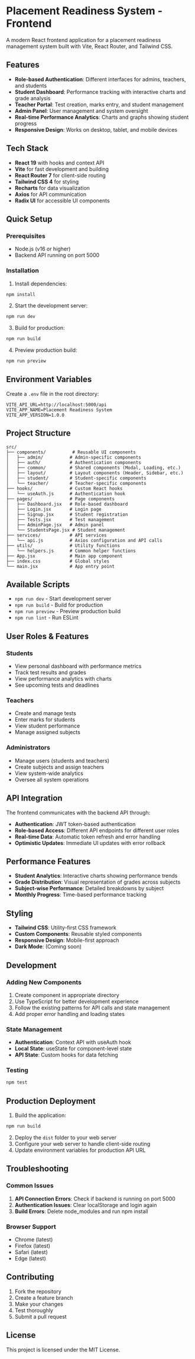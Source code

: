 # Placement Readiness System - Frontend

A modern React frontend application for a placement readiness management system built with Vite, React Router, and Tailwind CSS.

## Features

- **Role-based Authentication**: Different interfaces for admins, teachers, and students
- **Student Dashboard**: Performance tracking with interactive charts and grade analysis
- **Teacher Portal**: Test creation, marks entry, and student management
- **Admin Panel**: User management and system oversight
- **Real-time Performance Analytics**: Charts and graphs showing student progress
- **Responsive Design**: Works on desktop, tablet, and mobile devices

## Tech Stack

- **React 19** with hooks and context API
- **Vite** for fast development and building
- **React Router 7** for client-side routing
- **Tailwind CSS 4** for styling
- **Recharts** for data visualization
- **Axios** for API communication
- **Radix UI** for accessible UI components

## Quick Setup

### Prerequisites

- Node.js (v16 or higher)
- Backend API running on port 5000

### Installation

1. Install dependencies:
```bash
npm install
```

2. Start the development server:
```bash
npm run dev
```

3. Build for production:
```bash
npm run build
```

4. Preview production build:
```bash
npm run preview
```

## Environment Variables

Create a `.env` file in the root directory:

```
VITE_API_URL=http://localhost:5000/api
VITE_APP_NAME=Placement Readiness System
VITE_APP_VERSION=1.0.0
```

## Project Structure

```
src/
├── components/          # Reusable UI components
│   ├── admin/          # Admin-specific components
│   ├── auth/           # Authentication components
│   ├── common/         # Shared components (Modal, Loading, etc.)
│   ├── layout/         # Layout components (Header, Sidebar, etc.)
│   ├── student/        # Student-specific components
│   └── teacher/        # Teacher-specific components
├── hooks/              # Custom React hooks
│   └── useAuth.js      # Authentication hook
├── pages/              # Page components
│   ├── Dashboard.jsx   # Role-based dashboard
│   ├── Login.jsx       # Login page
│   ├── Signup.jsx      # Student registration
│   ├── Tests.jsx       # Test management
│   ├── AdminPage.jsx   # Admin panel
│   └── StudentsPage.jsx # Student management
├── services/           # API services
│   └── api.js          # Axios configuration and API calls
├── utils/              # Utility functions
│   └── helpers.js      # Common helper functions
├── App.jsx             # Main app component
├── index.css           # Global styles
└── main.jsx            # App entry point
```

## Available Scripts

- `npm run dev` - Start development server
- `npm run build` - Build for production
- `npm run preview` - Preview production build
- `npm run lint` - Run ESLint

## User Roles & Features

### Students
- View personal dashboard with performance metrics
- Track test results and grades
- View performance analytics with charts
- See upcoming tests and deadlines

### Teachers
- Create and manage tests
- Enter marks for students
- View student performance
- Manage assigned subjects

### Administrators
- Manage users (students and teachers)
- Create subjects and assign teachers
- View system-wide analytics
- Oversee all system operations

## API Integration

The frontend communicates with the backend API through:

- **Authentication**: JWT token-based authentication
- **Role-based Access**: Different API endpoints for different user roles
- **Real-time Data**: Automatic token refresh and error handling
- **Optimistic Updates**: Immediate UI updates with error rollback

## Performance Features

- **Student Analytics**: Interactive charts showing performance trends
- **Grade Distribution**: Visual representation of grades across subjects
- **Subject-wise Performance**: Detailed breakdowns by subject
- **Monthly Progress**: Time-based performance tracking

## Styling

- **Tailwind CSS**: Utility-first CSS framework
- **Custom Components**: Reusable styled components
- **Responsive Design**: Mobile-first approach
- **Dark Mode**: (Coming soon)

## Development

### Adding New Components

1. Create component in appropriate directory
2. Use TypeScript for better development experience
3. Follow the existing patterns for API calls and state management
4. Add proper error handling and loading states

### State Management

- **Authentication**: Context API with useAuth hook
- **Local State**: useState for component-level state
- **API State**: Custom hooks for data fetching

### Testing

```bash
npm test
```

## Production Deployment

1. Build the application:
```bash
npm run build
```

2. Deploy the `dist` folder to your web server
3. Configure your web server to handle client-side routing
4. Update environment variables for production API URL

## Troubleshooting

### Common Issues

1. **API Connection Errors**: Check if backend is running on port 5000
2. **Authentication Issues**: Clear localStorage and login again
3. **Build Errors**: Delete node_modules and run npm install

### Browser Support

- Chrome (latest)
- Firefox (latest)
- Safari (latest)
- Edge (latest)

## Contributing

1. Fork the repository
2. Create a feature branch
3. Make your changes
4. Test thoroughly
5. Submit a pull request

## License

This project is licensed under the MIT License.
